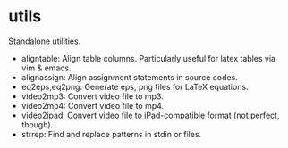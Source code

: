 utils
=====

Standalone utilities.

* aligntable:    Align table columns. Particularly useful for latex tables via vim & emacs.
* alignassign:   Align assignment statements in source codes.
* eq2eps,eq2png: Generate eps, png files for LaTeX equations.
* video2mp3:     Convert video file to mp3.
* video2mp4:     Convert video file to mp4.
* video2ipad:    Convert video file to iPad-compatible format (not perfect, though).
* strrep:        Find and replace patterns in stdin or files.

